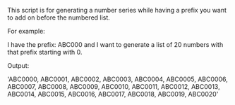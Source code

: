 This script is for generating a number series while having a prefix you want to add on before the numbered list.

For example: 

I have the prefix: ABC000 and I want to generate a list of 20 numbers with that prefix starting with 0.

Output:

'ABC0000, ABC0001, ABC0002, ABC0003, ABC0004, ABC0005, ABC0006, ABC0007, ABC0008, ABC0009, ABC0010, ABC0011, ABC0012, ABC0013, ABC0014, ABC0015, ABC0016, ABC0017, ABC0018, ABC0019, ABC0020'
